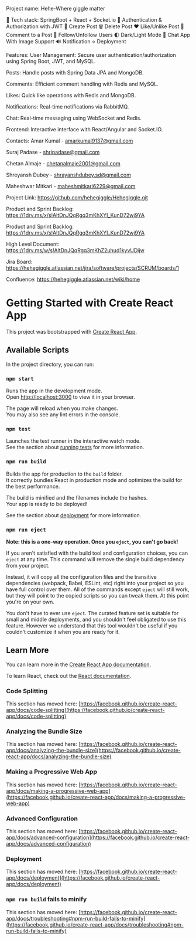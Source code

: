Project name: Hehe-Where giggle matter

🌟 Tech stack: SpringBoot + React + Socket.io 
🎃 Authentication & Authorization with JWT
📝 Create Post
🗑️ Delete Post
❤️ Like/Unlike Post
💬 Comment to a Post
👥 Follow/Unfollow Users
🌓 Dark/Light Mode
💬 Chat App With Image Support
🔊 Notification
⭐ Deployment 


Features:
User Management: Secure user authentication/authorization using Spring Boot, JWT, and MySQL.

Posts: Handle posts with Spring Data JPA and MongoDB.

Comments: Efficient comment handling with Redis and MySQL.

Likes: Quick like operations with Redis and MongoDB.

Notifications: Real-time notifications via RabbitMQ.

Chat: Real-time messaging using WebSocket and Redis.

Frontend: Interactive interface with React/Angular and Socket.IO.


Contacts:
Amar Kumal - amarkumal9137@gmail.com

Suraj Padase - shripadase@gmail.com

Chetan Almaje - chetanalmaje2001@gmail.com

Shreyansh Dubey - shrayanshdubey.sd@gmail.com 

Maheshwar Mitkari - maheshmitkari6229@gmail.com


Project Link:  https://github.com/hehegiggle/Hehegiggle.git

Product and Sprint Backlog:  https://1drv.ms/x/s!AltDnJQqRgq3mKhXYI_KunD72wj9YA

Product and Sprint Backlog:   https://1drv.ms/x/s!AltDnJQqRgq3mKhXYI_KunD72wj9YA

High Level Document:  https://1drv.ms/w/s!AltDnJQqRgq3mKhZ2uhud1kyvUDijw

Jira Board:   https://hehegiggle.atlassian.net/jira/software/projects/SCRUM/boards/1

Confluence:  https://hehegiggle.atlassian.net/wiki/home


# Getting Started with Create React App

This project was bootstrapped with [Create React App](https://github.com/facebook/create-react-app).

## Available Scripts

In the project directory, you can run:

### `npm start`

Runs the app in the development mode.\
Open [http://localhost:3000](http://localhost:3000) to view it in your browser.

The page will reload when you make changes.\
You may also see any lint errors in the console.

### `npm test`

Launches the test runner in the interactive watch mode.\
See the section about [running tests](https://facebook.github.io/create-react-app/docs/running-tests) for more information.

### `npm run build`

Builds the app for production to the `build` folder.\
It correctly bundles React in production mode and optimizes the build for the best performance.

The build is minified and the filenames include the hashes.\
Your app is ready to be deployed!

See the section about [deployment](https://facebook.github.io/create-react-app/docs/deployment) for more information.

### `npm run eject`

**Note: this is a one-way operation. Once you `eject`, you can't go back!**

If you aren't satisfied with the build tool and configuration choices, you can `eject` at any time. This command will remove the single build dependency from your project.

Instead, it will copy all the configuration files and the transitive dependencies (webpack, Babel, ESLint, etc) right into your project so you have full control over them. All of the commands except `eject` will still work, but they will point to the copied scripts so you can tweak them. At this point you're on your own.

You don't have to ever use `eject`. The curated feature set is suitable for small and middle deployments, and you shouldn't feel obligated to use this feature. However we understand that this tool wouldn't be useful if you couldn't customize it when you are ready for it.

## Learn More

You can learn more in the [Create React App documentation](https://facebook.github.io/create-react-app/docs/getting-started).

To learn React, check out the [React documentation](https://reactjs.org/).

### Code Splitting

This section has moved here: [https://facebook.github.io/create-react-app/docs/code-splitting](https://facebook.github.io/create-react-app/docs/code-splitting)

### Analyzing the Bundle Size

This section has moved here: [https://facebook.github.io/create-react-app/docs/analyzing-the-bundle-size](https://facebook.github.io/create-react-app/docs/analyzing-the-bundle-size)

### Making a Progressive Web App

This section has moved here: [https://facebook.github.io/create-react-app/docs/making-a-progressive-web-app](https://facebook.github.io/create-react-app/docs/making-a-progressive-web-app)

### Advanced Configuration

This section has moved here: [https://facebook.github.io/create-react-app/docs/advanced-configuration](https://facebook.github.io/create-react-app/docs/advanced-configuration)

### Deployment

This section has moved here: [https://facebook.github.io/create-react-app/docs/deployment](https://facebook.github.io/create-react-app/docs/deployment)

### `npm run build` fails to minify

This section has moved here: [https://facebook.github.io/create-react-app/docs/troubleshooting#npm-run-build-fails-to-minify](https://facebook.github.io/create-react-app/docs/troubleshooting#npm-run-build-fails-to-minify)

